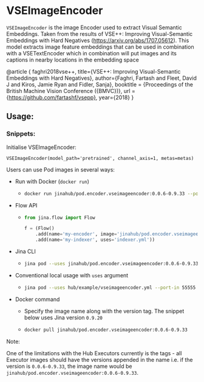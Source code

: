 # VSEImageEncoder

`VSEImageEncoder` is the image Encoder used to extract Visual Semantic Embeddings. Taken from the results of
VSE++: Improving Visual-Semantic Embeddings with Hard Negatives (https://arxiv.org/abs/1707.05612). This model
extracts image feature embeddings that can be used in combination with a VSETextEncoder which in combination will
put images and its captions in nearby locations in the embedding space

@article
{
  faghri2018vse++,
  title={VSE++: Improving Visual-Semantic Embeddings with Hard Negatives},
  author={Faghri, Fartash and Fleet, David J and Kiros, Jamie Ryan and Fidler, Sanja},
  booktitle = {Proceedings of the British Machine Vision Conference ({BMVC})},
  url = {https://github.com/fartashf/vsepp},
  year={2018}
}

## Usage:

### Snippets:

Initialise VSEImageEncoder:

`VSEImageEncoder(model_path='pretrained', channel_axis=1, metas=metas)`

Users can use Pod images in several ways:

- Run with Docker (`docker run`)
  - ```bash
    docker run jinahub/pod.encoder.vseimageencoder:0.0.6-0.9.33 --port-in 55555 --port-out 55556
    ```
    
- Flow API
  - ```python
    from jina.flow import Flow

    f = (Flow()
        .add(name='my-encoder', image='jinahub/pod.encoder.vseimageencoder:0.0.6-0.9.33', port_in=55555, port_out=55556)
        .add(name='my-indexer', uses='indexer.yml'))
    ```
    
- Jina CLI
  - ```bash
    jina pod --uses jinahub/pod.encoder.vseimageencoder:0.0.6-0.9.33 --port-in 55555 --port-out 55556
    ```
    
- Conventional local usage with `uses` argument
  - ```bash
    jina pod --uses hub/example/vseimageencoder.yml --port-in 55555 --port-out 55556
    ```
    
- Docker command

  - Specify the image name along with the version tag. The snippet below uses Jina version `0.9.20`

  - ```bash
    docker pull jinahub/pod.encoder.vseimageencoder:0.0.6-0.9.33
    ```
   
 Note:
 
 One of the limitations with the Hub Executors currently is the tags - all Executor images should have the versions appended in the name i.e.
 if the version is `0.0.6-0.9.33`, the image name would be `jinahub/pod.encoder.vseimageencoder:0.0.6-0.9.33`.
   
